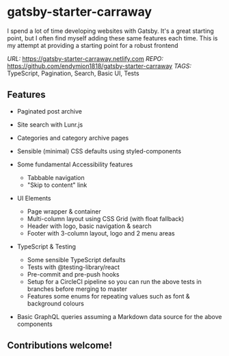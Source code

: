 # gatsby-starter-carraway

I spend a lot of time developing websites with Gatsby. It's a great starting point, but I often find myself adding these same features each time. This is my attempt at providing a starting point for a robust frontend 

*URL:* https://gatsby-starter-carraway.netlify.com
*REPO:* https://github.com/endymion1818/gatsby-starter-carraway
*TAGS:* TypeScript, Pagination, Search, Basic UI, Tests


## Features

- Paginated post archive
- Site search with Lunr.js
- Categories and category archive pages
- Sensible (minimal) CSS defaults using styled-components
- Some fundamental Accessibility features
    - Tabbable navigation
    - "Skip to content" link

- UI Elements
    - Page wrapper & container
    - Multi-column layout using CSS Grid (with float fallback)
    - Header with logo, basic navigation & search
    - Footer with 3-column layout, logo and 2 menu areas

- TypeScript & Testing
    - Some sensible TypeScript defaults
    - Tests with @testing-library/react
    - Pre-commit and pre-push hooks
    - Setup for a CircleCI pipeline so you can run the above tests in branches before merging to master 
    - Features some enums for repeating values such as font & background colours

- Basic GraphQL queries assuming a Markdown data source for the above components

## Contributions welcome!
